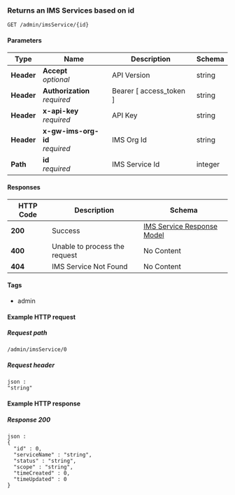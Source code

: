 
<a name="returns-an-ims-service-based-on-id"></a>
### Returns an IMS Services based on id
```
GET /admin/imsService/{id}
```


#### Parameters

|Type|Name|Description|Schema|
|---|---|---|---|
|**Header**|**Accept**  <br>*optional*|API Version|string|
|**Header**|**Authorization**  <br>*required*|Bearer [ access_token ]|string|
|**Header**|**x-api-key**  <br>*required*|API Key|string|
|**Header**|**x-gw-ims-org-id**  <br>*required*|IMS Org Id|string|
|**Path**|**id**  <br>*required*|IMS Service Id|integer|


#### Responses

|HTTP Code|Description|Schema|
|---|---|---|
|**200**|Success|[IMS Service Response Model](../definitions/IMS_Service_Response_Model.md#ims-service-response-model)|
|**400**|Unable to process the request|No Content|
|**404**|IMS Service Not Found|No Content|


#### Tags

* admin


#### Example HTTP request

##### Request path
```
/admin/imsService/0
```


##### Request header
```
json :
"string"
```


#### Example HTTP response

##### Response 200
```
json :
{
  "id" : 0,
  "serviceName" : "string",
  "status" : "string",
  "scope" : "string",
  "timeCreated" : 0,
  "timeUpdated" : 0
}
```



